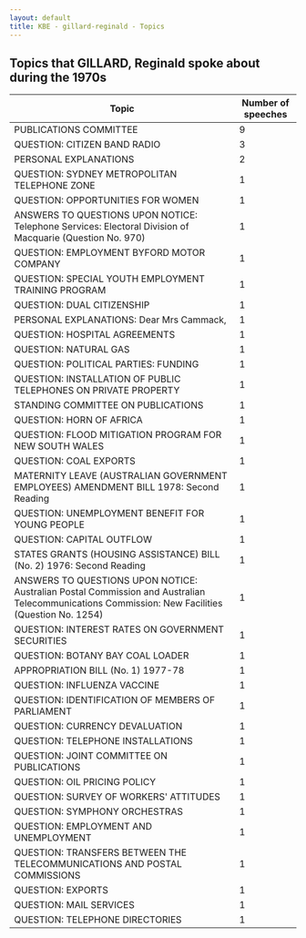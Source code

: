 ```yaml
---
layout: default
title: KBE - gillard-reginald - Topics
---
```

## Topics that GILLARD, Reginald spoke about during the 1970s

| Topic | Number of speeches |
|--------------|----------------|
|PUBLICATIONS COMMITTEE|9|
|QUESTION: CITIZEN BAND RADIO|3|
|PERSONAL EXPLANATIONS|2|
|QUESTION: SYDNEY METROPOLITAN TELEPHONE ZONE|1|
|QUESTION: OPPORTUNITIES FOR WOMEN|1|
|ANSWERS TO QUESTIONS UPON NOTICE: Telephone Services: Electoral Division of Macquarie (Question No. 970)|1|
|QUESTION: EMPLOYMENT BYFORD MOTOR COMPANY|1|
|QUESTION: SPECIAL YOUTH EMPLOYMENT TRAINING PROGRAM|1|
|QUESTION: DUAL CITIZENSHIP|1|
|PERSONAL EXPLANATIONS: Dear Mrs Cammack,|1|
|QUESTION: HOSPITAL AGREEMENTS|1|
|QUESTION: NATURAL GAS|1|
|QUESTION: POLITICAL PARTIES: FUNDING|1|
|QUESTION: INSTALLATION OF PUBLIC TELEPHONES ON PRIVATE PROPERTY|1|
|STANDING COMMITTEE ON PUBLICATIONS|1|
|QUESTION: HORN OF AFRICA|1|
|QUESTION: FLOOD MITIGATION PROGRAM FOR NEW SOUTH WALES|1|
|QUESTION: COAL EXPORTS|1|
|MATERNITY LEAVE (AUSTRALIAN GOVERNMENT EMPLOYEES) AMENDMENT BILL 1978: Second Reading|1|
|QUESTION: UNEMPLOYMENT BENEFIT FOR YOUNG PEOPLE|1|
|QUESTION: CAPITAL OUTFLOW|1|
|STATES GRANTS (HOUSING ASSISTANCE) BILL (No. 2) 1976: Second Reading|1|
|ANSWERS TO QUESTIONS UPON NOTICE: Australian Postal Commission and Australian Telecommunications Commission: New Facilities (Question No. 1254)|1|
|QUESTION: INTEREST RATES ON GOVERNMENT SECURITIES|1|
|QUESTION: BOTANY BAY COAL LOADER|1|
|APPROPRIATION BILL (No. 1) 1977-78|1|
|QUESTION: INFLUENZA VACCINE|1|
|QUESTION: IDENTIFICATION OF MEMBERS OF PARLIAMENT|1|
|QUESTION: CURRENCY DEVALUATION|1|
|QUESTION: TELEPHONE INSTALLATIONS|1|
|QUESTION: JOINT COMMITTEE ON PUBLICATIONS|1|
|QUESTION: OIL PRICING POLICY|1|
|QUESTION: SURVEY OF WORKERS' ATTITUDES|1|
|QUESTION: SYMPHONY ORCHESTRAS|1|
|QUESTION: EMPLOYMENT AND UNEMPLOYMENT|1|
|QUESTION: TRANSFERS BETWEEN THE TELECOMMUNICATIONS AND POSTAL COMMISSIONS|1|
|QUESTION: EXPORTS|1|
|QUESTION: MAIL SERVICES|1|
|QUESTION: TELEPHONE DIRECTORIES|1|
